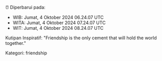 ⏰ Diperbarui pada:
- WIB: Jumat, 4 Oktober 2024 06.24.07 UTC
- WITA: Jumat, 4 Oktober 2024 07.24.07 UTC
- WIT: Jumat, 4 Oktober 2024 08.24.07 UTC

Kutipan Inspiratif:
"Friendship is the only cement that will hold the world together."


Kategori: friendship

